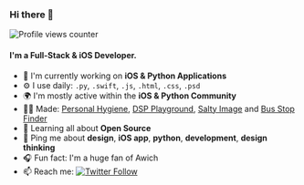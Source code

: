 ### Hi there 👋

![Profile views counter](https://caneco.dev/github-profile-view-counter.svg)

#### I'm a Full-Stack & iOS Developer.

- 🏢 I'm currently working on **iOS & Python Applications**
- ⚙️ I use daily: `.py`, `.swift`, `.js`, `.html`, `.css`, `.psd`
- 🌍 I'm mostly active within the **iOS & Python Community**
- 👨‍💻 Made: [Personal Hygiene](https://apps.apple.com/us/app/personal-hygiene/id1526429483), [DSP Playground](https://uce.jp/dsp), [Salty Image](https://github.com/iarata/salty-image) and [Bus Stop Finder](https://github.com/iarata/bus-stop-finder)
- 🌱 Learning all about **Open Source**
- 💬 Ping me about **design**, **iOS app**, **python**, **development**, **design thinking**
- 🎧 Fun fact: I'm a huge fan of Awich
- 📫 Reach me: [![Twitter Follow](https://img.shields.io/twitter/follow/arataeb?label=Follow&style=social)](https://twitter.com/arataeb)
